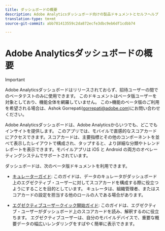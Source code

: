 ```yaml
---
title: ダッシュボードの概要
description: Adobe Analyticsダッシュボード向けの製品ドキュメントとセルフヘルプ
translation-type: tm+mt
source-git-commit: abb781413559c2da872ecfe3dbc9eb6df1cdbb74

---
```



# Adobe Analyticsダッシュボードの概要

>[!IMPORTANT]
>
>Adobe Analyticsダッシュボードはリリースされておらず、招待ユーザーの間でのベータテストのみに使用できます。 このドキュメントはベータ版ユーザーを対象としており、機能全体を網羅していません。 この>機能のベータ版のご利用を希望される場合は、Ashok Gorrepati(gorrepati@adobe.com)にお問い合わせください。

Adobe Analyticsダッシュボードは、Adobe Analyticsからいつでも、どこでもインサイトを提供します。 このアプリでは、モバイルで直感的なスコアカードにアクセスできます。スコアカードは、主要指標とその他のコンポーネントを並べて表示したレイアウトで構成され、タップすると、より詳細な分類やトレンドレポートを表示できます。モバイルアプリは iOS と Android の両方のオペレーティングシステムでサポートされています。

ダッシュボードは、次のベータ版ドキュメントを利用できます。

* [キュレーターガイド](https://docs.adobe.com/content/help/ja-JP/analytics/analyze/mobapp/curator.html): このガイドは、データのキュレータがダッシュボード上のエグゼクティブ・ユーザーに対してスコアカードを構成する際に役立つようにすることを目的としています。 キュレータは、組織管理者、またはスコアカードの設定を担当する他のロールの人である場合があります。

* [エグゼクティブユーザークイック開始ガイド](https://docs.adobe.com/content/help/ja-JP/analytics/analyze/mobapp/executive.html): このガイドは、エグゼクティブ・ユーザーがダッシュボード上のスコアカードを読み、解釈するのに役立ちます。 エグゼクティブユーザーは、自分のモバイルデバイスで、重要な概要データの幅広いレンダリングをすばやく簡単に表示できます。
